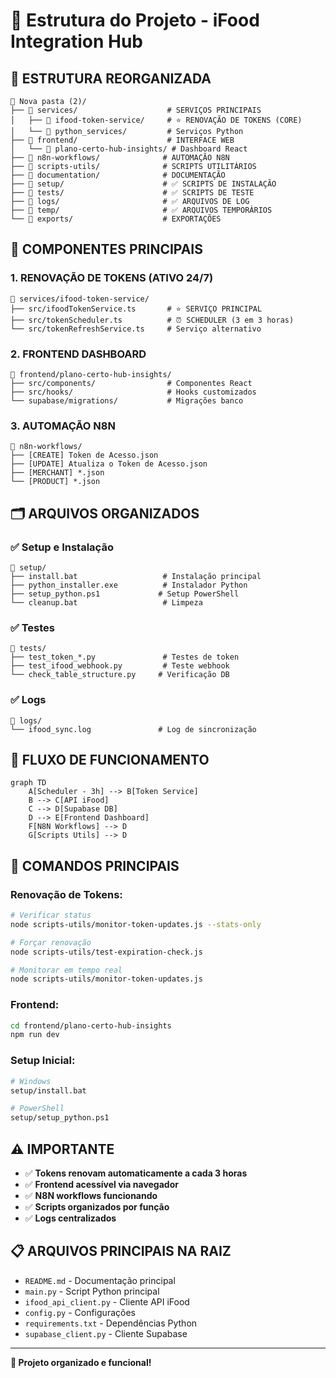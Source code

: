 # 📁 Estrutura do Projeto - iFood Integration Hub

## 🎯 **ESTRUTURA REORGANIZADA**

```
📁 Nova pasta (2)/
├── 📁 services/                    # SERVIÇOS PRINCIPAIS
│   ├── 📁 ifood-token-service/     # ⭐ RENOVAÇÃO DE TOKENS (CORE)
│   └── 📁 python_services/         # Serviços Python
├── 📁 frontend/                    # INTERFACE WEB
│   └── 📁 plano-certo-hub-insights/ # Dashboard React
├── 📁 n8n-workflows/              # AUTOMAÇÃO N8N
├── 📁 scripts-utils/              # SCRIPTS UTILITÁRIOS
├── 📁 documentation/              # DOCUMENTAÇÃO
├── 📁 setup/                      # ✅ SCRIPTS DE INSTALAÇÃO
├── 📁 tests/                      # ✅ SCRIPTS DE TESTE
├── 📁 logs/                       # ✅ ARQUIVOS DE LOG
├── 📁 temp/                       # ✅ ARQUIVOS TEMPORÁRIOS
└── 📁 exports/                    # EXPORTAÇÕES
```

## 🚀 **COMPONENTES PRINCIPAIS**

### **1. RENOVAÇÃO DE TOKENS (ATIVO 24/7)**
```
📁 services/ifood-token-service/
├── src/ifoodTokenService.ts       # ⭐ SERVIÇO PRINCIPAL
├── src/tokenScheduler.ts          # ⏰ SCHEDULER (3 em 3 horas)
└── src/tokenRefreshService.ts     # Serviço alternativo
```

### **2. FRONTEND DASHBOARD**
```
📁 frontend/plano-certo-hub-insights/
├── src/components/                # Componentes React
├── src/hooks/                     # Hooks customizados
└── supabase/migrations/           # Migrações banco
```

### **3. AUTOMAÇÃO N8N**
```
📁 n8n-workflows/
├── [CREATE] Token de Acesso.json
├── [UPDATE] Atualiza o Token de Acesso.json
├── [MERCHANT] *.json
└── [PRODUCT] *.json
```

## 🗂️ **ARQUIVOS ORGANIZADOS**

### **✅ Setup e Instalação** 
```
📁 setup/
├── install.bat                   # Instalação principal
├── python_installer.exe          # Instalador Python
├── setup_python.ps1             # Setup PowerShell
└── cleanup.bat                   # Limpeza
```

### **✅ Testes**
```
📁 tests/
├── test_token_*.py               # Testes de token
├── test_ifood_webhook.py         # Teste webhook
└── check_table_structure.py     # Verificação DB
```

### **✅ Logs**
```
📁 logs/
└── ifood_sync.log               # Log de sincronização
```

## 🎯 **FLUXO DE FUNCIONAMENTO**

```mermaid
graph TD
    A[Scheduler - 3h] --> B[Token Service]
    B --> C[API iFood]
    C --> D[Supabase DB]
    D --> E[Frontend Dashboard]
    F[N8N Workflows] --> D
    G[Scripts Utils] --> D
```

## 🔧 **COMANDOS PRINCIPAIS**

### **Renovação de Tokens:**
```bash
# Verificar status
node scripts-utils/monitor-token-updates.js --stats-only

# Forçar renovação
node scripts-utils/test-expiration-check.js

# Monitorar em tempo real
node scripts-utils/monitor-token-updates.js
```

### **Frontend:**
```bash
cd frontend/plano-certo-hub-insights
npm run dev
```

### **Setup Inicial:**
```bash
# Windows
setup/install.bat

# PowerShell
setup/setup_python.ps1
```

## ⚠️ **IMPORTANTE**

- ✅ **Tokens renovam automaticamente a cada 3 horas**
- ✅ **Frontend acessível via navegador**
- ✅ **N8N workflows funcionando**
- ✅ **Scripts organizados por função**
- ✅ **Logs centralizados**

## 📋 **ARQUIVOS PRINCIPAIS NA RAIZ**

- `README.md` - Documentação principal
- `main.py` - Script Python principal
- `ifood_api_client.py` - Cliente API iFood
- `config.py` - Configurações
- `requirements.txt` - Dependências Python
- `supabase_client.py` - Cliente Supabase

---

**🎉 Projeto organizado e funcional!**